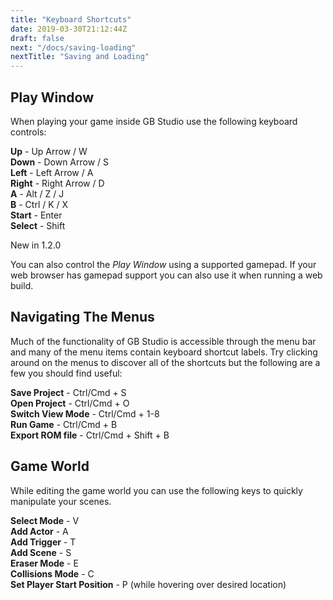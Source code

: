 ```yaml
---
title: "Keyboard Shortcuts"
date: 2019-03-30T21:12:44Z
draft: false
next: "/docs/saving-loading"
nextTitle: "Saving and Loading"
---
```


## Play Window

When playing your game inside GB Studio use the following keyboard controls:

**Up** - Up Arrow / W  
**Down** - Down Arrow / S  
**Left** - Left Arrow / A  
**Right** - Right Arrow / D  
**A** - Alt / Z / J  
**B** - Ctrl / K / X  
**Start** - Enter  
**Select** - Shift

<span class="new">New in 1.2.0</span>

You can also control the _Play Window_ using a supported gamepad. If your web browser has gamepad support you can also use it when running a web build.

## Navigating The Menus

Much of the functionality of GB Studio is accessible through the menu bar and many of the menu items contain keyboard shortcut labels. Try clicking around on the menus to discover all of the shortcuts but the following are a few you should find useful:

**Save Project** - Ctrl/Cmd + S  
**Open Project** - Ctrl/Cmd + O  
**Switch View Mode** - Ctrl/Cmd + 1-8  
**Run Game** - Ctrl/Cmd + B  
**Export ROM file** - Ctrl/Cmd + Shift + B

## Game World

While editing the game world you can use the following keys to quickly manipulate your scenes.

**Select Mode** - V  
**Add Actor** - A  
**Add Trigger** - T  
**Add Scene** - S  
**Eraser Mode** - E  
**Collisions Mode** - C  
**Set Player Start Position** - P (while hovering over desired location)
